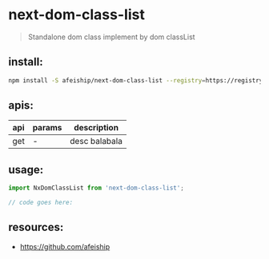 # next-dom-class-list
> Standalone dom class implement by dom classList

## install:
```bash
npm install -S afeiship/next-dom-class-list --registry=https://registry.npm.taobao.org
```

## apis:
| api | params | description   |
|-----|--------|---------------|
| get | -      | desc balabala |

## usage:
```js
import NxDomClassList from 'next-dom-class-list';

// code goes here:
```

## resources:
- https://github.com/afeiship
